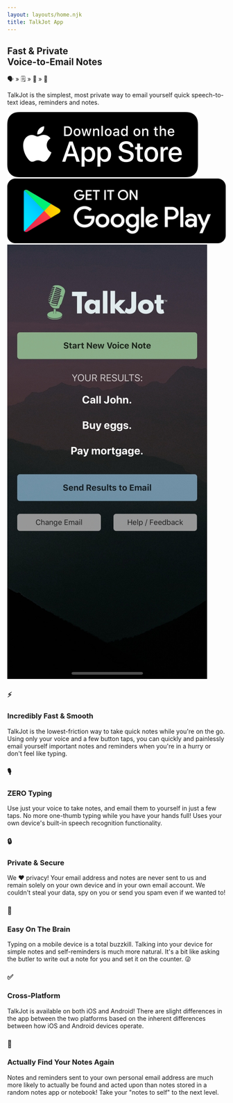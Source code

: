```yaml
---
layout: layouts/home.njk
title: TalkJot App
---
```


<div class="home-top">
  <div class="home-top-left">
    <h2>Fast & Private<br>Voice-to-Email Notes</h2>
    <p class="emoji-header">🗣️ » 🗒️ » 📨 » 🚀</p>
    <p>TalkJot is the simplest, most private way to email yourself quick speech-to-text ideas, reminders and notes.</p>
    <div class="store-buttons">
      <a href="https://apps.apple.com/us/app/talkjot-voice-to-email-notes/id1499580999" target="_blank" class="store-button">
        <img src="/img/appstore.png">
      </a>
      <a href="https://play.google.com/store/apps/details?id=com.talkjot" target="_blank" class="store-button">
        <img src="/img/playstore.png">
      </a>
    </div>
  </div>
  <div class="screenshot-div">
    <img class="screenshot" src="/img/screenshot.png">
  </div>
</div>

<div class="features">
  <div class="feature">
    <h3 class="feature-emoji">⚡</h3>
    <div class="feature-text">
      <h3>
        Incredibly Fast & Smooth
      </h3>
      <p>
        TalkJot is the lowest-friction way to take quick notes while you're on the go. Using only your voice and a few button taps, you can quickly and painlessly email yourself important notes and reminders when you're in a hurry or don't feel like typing.
      </p>
    </div>
  </div>
  <div class="feature">
    <h3 class="feature-emoji">🎙️</h3>
    <div class="feature-text">
      <h3>
        ZERO Typing
      </h3>
      <p>
        Use just your voice to take notes, and email them to yourself in just a few taps. No more one-thumb typing while you have your hands full! Uses your own device's built-in speech recognition functionality.
      </p>
    </div>
  </div>
  <div class="feature">
    <h3 class="feature-emoji">🔒</h3>
    <div class="feature-text">
      <h3>
        Private & Secure
      </h3>
      <p>
        We ❤️ privacy! Your email address and notes are never sent to us and remain solely on your own device and in your own email account. We couldn't steal your data, spy on you or send you spam even if we wanted to!
      </p>
    </div>
  </div>
  <div class="feature">
    <h3 class="feature-emoji">🧠</h3>
    <div class="feature-text">
      <h3>
        Easy On The Brain
      </h3>
      <p>
        Typing on a mobile device is a total buzzkill. Talking into your device for simple notes and self-reminders is much more natural. It's a bit like asking the butler to write out a note for you and set it on the counter. 😜
      </p>
    </div>
  </div>
  <div class="feature">
    <h3 class="feature-emoji">✅</h3>
    <div class="feature-text">
      <h3>
        Cross-Platform
      </h3>
      <p>
        TalkJot is available on both iOS and Android! There are slight differences in the app between the two platforms based on the inherent differences between how iOS and Android devices operate.
      </p>
    </div>
  </div>
  <div class="feature">
    <h3 class="feature-emoji">📎</h3>
    <div class="feature-text">
      <h3>
        Actually Find Your Notes Again
      </h3>
      <p>
        Notes and reminders sent to your own personal email address are much more likely to actually be found and acted upon than notes stored in a random notes app or notebook! Take your "notes to self" to the next level.
      </p>
    </div>
  </div>
</div>
